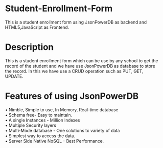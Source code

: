 # Student-Enrollment-Form
This is a student enrollment form using JsonPowerDB as backend and HTML5,JavaScript as Frontend.


# Description
This is a student enrollment form which can be use by any school to get the record of the student and we have use JsonPowerDB as database to store the record. In this we have use a CRUD operation such as PUT, GET, UPDATE.


# Features of using JsonPowerDB

•	Nimble, Simple to use, In Memory, Real-time database                                                                                                                   
•	Schema free- Easy to maintain.                                                                                                                                         
•	A single Instances - Million Indexes                                                                                                                                   
•	Multiple Security layers                                                                                                                                               
•	Multi-Mode database - One solutions to variety of data                                                                                                                 
•	Simplest way to access the data.                                                                                                                                       
•	Server Side Native NoSQL - Best Performance.
